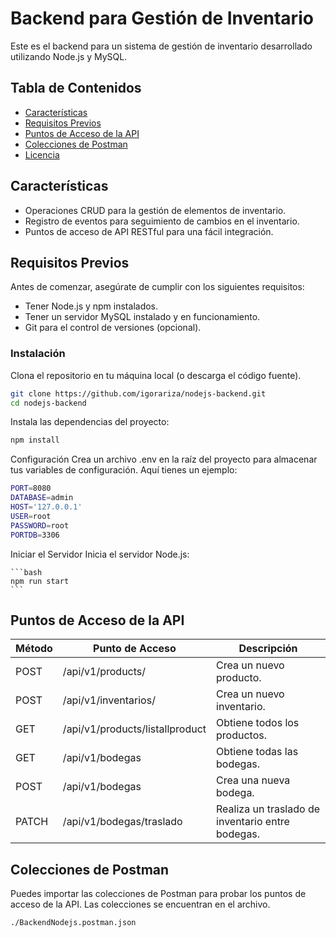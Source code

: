 # Backend para Gestión de Inventario

Este es el backend para un sistema de gestión de inventario desarrollado utilizando Node.js y MySQL.

## Tabla de Contenidos

- [Características](#características)
- [Requisitos Previos](#requisitos-previos)
- [Puntos de Acceso de la API](#puntos-de-acceso-de-la-api)
- [Colecciones de Postman](#colecciones-de-postman)
- [Licencia](#licencia)

## Características

- Operaciones CRUD para la gestión de elementos de inventario.
- Registro de eventos para seguimiento de cambios en el inventario.
- Puntos de acceso de API RESTful para una fácil integración.

## Requisitos Previos

Antes de comenzar, asegúrate de cumplir con los siguientes requisitos:

- Tener Node.js y npm instalados.
- Tener un servidor MySQL instalado y en funcionamiento.
- Git para el control de versiones (opcional).

### Instalación

Clona el repositorio en tu máquina local (o descarga el código fuente).

```bash
git clone https://github.com/igorariza/nodejs-backend.git
cd nodejs-backend
```

Instala las dependencias del proyecto:
  
  ```bash 
  npm install
  ```

Configuración
Crea un archivo .env en la raíz del proyecto para almacenar tus variables de configuración. Aquí tienes un ejemplo:
  
  ```bash
  PORT=8080
  DATABASE=admin
  HOST='127.0.0.1'
  USER=root
  PASSWORD=root
  PORTDB=3306
  ```

Iniciar el Servidor
Inicia el servidor Node.js:
  
    ```bash
    npm run start
    ```

## Puntos de Acceso de la API

| Método | Punto de Acceso | Descripción |
| --- | --- | --- |
| POST | /api/v1/products/ | Crea un nuevo producto. |
| POST | /api/v1/inventarios/ | Crea un nuevo inventario. |
| GET | /api/v1/products/listallproduct | Obtiene todos los productos. |
| GET | /api/v1/bodegas | Obtiene todas las bodegas. |
| POST | /api/v1/bodegas | Crea una nueva bodega. |
| PATCH | /api/v1/bodegas/traslado | Realiza un traslado de inventario entre bodegas. |

## Colecciones de Postman

Puedes importar las colecciones de Postman para probar los puntos de acceso de la API. Las colecciones se encuentran en el archivo. 

```bash
./BackendNodejs.postman.json
```

